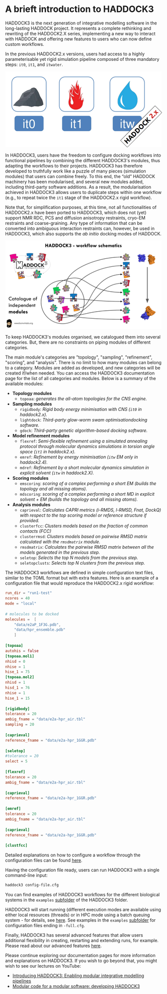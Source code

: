 # A brieft introduction to HADDOCK3

HADDOCK3 is the next generation of integrative modelling software in the
long-lasting HADDOCK project. It represents a complete rethinking and rewriting
of the HADDOCK2.X series, implementing a new way to interact with HADDOCK and
offering new features to users who can now define custom workflows. 

In the previous HADDOCK2.x versions, users had access to a highly
parameterisable yet rigid simulation pipeline composed of three mandatory steps:
`it0`, `it1`, and `itwater`.

![HADDOCK 2.x workflow](figs/HADDOCK2-stages.png)

In HADDOCK3, users have the freedom to configure docking workflows into
functional pipelines by combining the different HADDOCK3's modules, thus
adapting the workflows to their projects. HADDOCK3 has therefore developed to
truthfully work like a puzzle of many pieces (simulation modules) that users can
combine freely. To this end, the “old” HADDOCK machinery has been modularised,
and several new modules added, including third-party software additions. As a
result, the modularisation achieved in HADDOCK3 allows users to duplicate steps
within one workflow (e.g., to repeat twice the `it1` stage of the HADDOCK2.x
rigid workflow).

Note that, for simplification purposes, at this time, not all functionalities of
HADDOCK2.x have been ported to HADDOCK3, which does not (yet) support NMR RDC,
PCS and diffusion anisotropy restraints, cryo-EM restraints and coarse-graining.
Any type of information that can be converted into ambiguous interaction
restraints can, however, be used in HADDOCK3, which also supports the
*ab initio* docking modes of HADDOCK.

![HADDOCK3 workflow](figs/HADDOCK3-workflow-scheme.png)

To keep HADDOCK3's modules organised, we catalogued them into several
categories. But, there are no constraints on piping modules of different
categories.

The main module's categories are "topology", "sampling", "refinement",
"scoring", and "analysis". There is no limit to how many modules can belong to a
category. Modules are added as developed, and new categories will be created
if/when needed. You can access the HADDOCK3 documentation page for the list of
all categories and modules. Below is a summary of the available modules:

* **Topology modules**
    * `topoaa`: *generates the all-atom topologies for the CNS engine.*
* **Sampling modules**
    * `rigidbody`: *Rigid body energy minimisation with CNS (`it0` in haddock2.x).*
    * `lightdock`: *Third-party glow-worm swam optimisationdocking software.*
    * `gdock`: *Third-party genetic algorithm-based docking software.*
* **Model refinement modules**
    * `flexref`: *Semi-flexible refinement using a simulated annealing protocol through molecular dynamics simulations in torsion angle space (`it1` in haddock2.x).*
    * `emref`: *Refinement by energy minimisation (`itw` EM only in haddock2.4).*
    * `mdref`: *Refinement by a short molecular dynamics simulation in explicit solvent (`itw` in haddock2.X).*
* **Scoring modules**
    * `emscoring`: *scoring of a complex performing a short EM (builds the topology and all missing atoms).*
    * `mdscoring`: *scoring of a complex performing a short MD in explicit solvent + EM (builds the topology and all missing atoms).*
* **Analysis modules**
    * `caprieval`: *Calculates CAPRI metrics (i-RMDS, l-RMSD, Fnat, DockQ) with respect to the top scoring model or reference structure if provided.*
    * `clusterfcc`: *Clusters models based on the fraction of common contacts (FCC)*
    * `clusterrmsd`: *Clusters models based on pairwise RMSD matrix calculated with the `rmsdmatrix` module.*
    * `rmsdmatrix`: *Calculates the pairwise RMSD matrix between all the models generated in the previous step.*
    * `seletop`: *Selects the top N models from the previous step.*
    * `seletopclusts`: *Selects top N clusters from the previous step.*

The HADDOCK3 workflows are defined in simple configuration text files, similar to the TOML format but with extra features. Here is an example of a configuration file that would reproduce the HADDOCK2.x rigid workflow:

```toml
run_dir = "run1-test"
ncores = 40
mode = "local"

# molecules to be docked
molecules =  [
    "data/e2aP_1F3G.pdb",
    "data/hpr_ensemble.pdb"
    ]

[topoaa]
autohis = false
[topoaa.mol1]
nhisd = 0
nhise = 1
hise_1 = 75
[topoaa.mol2]
nhisd = 1
hisd_1 = 76
nhise = 1
hise_1 = 15

[rigidbody]
tolerance = 20
ambig_fname = "data/e2a-hpr_air.tbl"
sampling = 20

[caprieval]
reference_fname = "data/e2a-hpr_1GGR.pdb"

[seletop]
#tolerance = 20
select = 5

[flexref]
tolerance = 20
ambig_fname = "data/e2a-hpr_air.tbl"

[caprieval]
reference_fname = "data/e2a-hpr_1GGR.pdb"

[emref]
tolerance = 20
ambig_fname = "data/e2a-hpr_air.tbl"

[caprieval]
reference_fname = "data/e2a-hpr_1GGR.pdb"

[clustfcc]
```

Detailed explanations on how to configure a workflow through the configuration files can be found 
<a href="https://github.com/haddocking/haddock3/blob/main/docs/tutorials/user_config.rst">here</a>.

Having the configuration file ready, users can run HADDOCK3 with a single command-line input:

```bash
haddock3 config-file.cfg
```

You can find examples of HADDOCK3 workflows for the different biological
systems in the `examples` [subfolder][examples] of the HADDOCK3 folder.

HADDOCK3 will start running (different execution modes are available using
either local resources (threads) or in HPC mode using a batch queuing system -
for details, see [here][queue]. See examples in the `examples` [subfolder][examples]
for configuration files ending in `-full.cfg`.

Finally, HADDOCK3 has several advanced features that allow users additional
flexibility in creating, restarting and extending runs, for example. Please
read about our advanced features [here][advanced].

Please continue exploring our documentation pages for more information and
explanations on HADDOCK3. If you wish to go beyond that, you might wish to see
our lectures on YouTube:

* [Introducing HADDOCK3: Enabling modular integrative modelling pipelines](https://www.youtube.com/watch?v=V7uwFbVDKFE)
* [Modular code for a modular software: developing HADDOCK3](https://www.youtube.com/watch?v=5Uk1EvzCOIg)

[queue]: https://github.com/haddocking/haddock3/blob/87e7c81ab6827d331d0c00bb9fa1b1d742344ef6/src/haddock/modules/defaults.yaml#L26-L40
[examples]: https://github.com/haddocking/haddock3/tree/main/examples
[advanced]: https://github.com/haddocking/haddock3/tree/main/docs/tutorials
